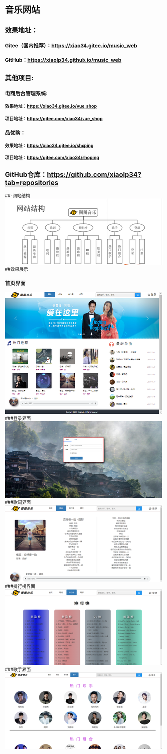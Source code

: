 # 音乐网站

## 效果地址：
### Gitee（国内推荐）：https://xiao34.gitee.io/music_web
### GitHub：https://xiaolp34.github.io/music_web
## 其他项目:
### 电商后台管理系统:  
#### 效果地址：https://xiao34.gitee.io/vue_shop
#### 项目地址：https://gitee.com/xiao34/vue_shop
### 品优购：
#### 效果地址：https://xiao34.gitee.io/shoping
#### 项目地址：https://gitee.com/xiao34/shoping

## GitHub仓库：https://github.com/xiaolp34?tab=repositories


##-网站结构
![](./img_web/jg.png )
##效果展示
### 首页界面
![](./img_web/sy.png )
###登录界面
![](./img_web/dl.png )
###歌词界面
![](./img_web/gc.png )
###排行榜界面
![](./img_web/phb.png )
###歌手界面
![](./img_web/gs.png )
